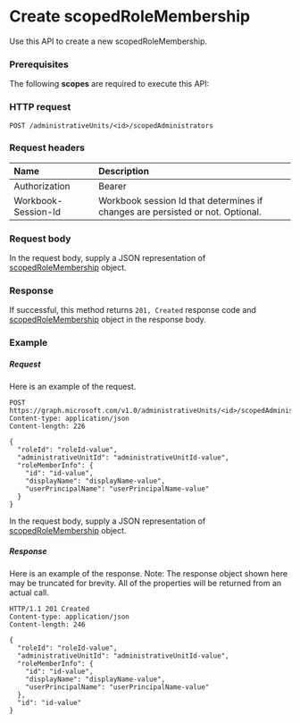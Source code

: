 # Create scopedRoleMembership

Use this API to create a new scopedRoleMembership.
### Prerequisites
The following **scopes** are required to execute this API: 
### HTTP request
<!-- { "blockType": "ignored" } -->
```http
POST /administrativeUnits/<id>/scopedAdministrators

```
### Request headers
| Name       | Description|
|:---------------|:----------|
| Authorization  | Bearer <code>|
| Workbook-Session-Id  | Workbook session Id that determines if changes are persisted or not. Optional.|

### Request body
In the request body, supply a JSON representation of [scopedRoleMembership](../resources/scopedrolemembership.md) object.


### Response
If successful, this method returns `201, Created` response code and [scopedRoleMembership](../resources/scopedrolemembership.md) object in the response body.

### Example
##### Request
Here is an example of the request.
<!-- {
  "blockType": "request",
  "name": "create_scopedrolemembership_from_administrativeunit"
}-->
```http
POST https://graph.microsoft.com/v1.0/administrativeUnits/<id>/scopedAdministrators
Content-type: application/json
Content-length: 226

{
  "roleId": "roleId-value",
  "administrativeUnitId": "administrativeUnitId-value",
  "roleMemberInfo": {
    "id": "id-value",
    "displayName": "displayName-value",
    "userPrincipalName": "userPrincipalName-value"
  }
}
```
In the request body, supply a JSON representation of [scopedRoleMembership](../resources/scopedrolemembership.md) object.
##### Response
Here is an example of the response. Note: The response object shown here may be truncated for brevity. All of the properties will be returned from an actual call.
<!-- {
  "blockType": "response",
  "truncated": true,
  "@odata.type": "microsoft.graph.scopedRoleMembership"
} -->
```http
HTTP/1.1 201 Created
Content-type: application/json
Content-length: 246

{
  "roleId": "roleId-value",
  "administrativeUnitId": "administrativeUnitId-value",
  "roleMemberInfo": {
    "id": "id-value",
    "displayName": "displayName-value",
    "userPrincipalName": "userPrincipalName-value"
  },
  "id": "id-value"
}
```

<!-- uuid: 8fcb5dbc-d5aa-4681-8e31-b001d5168d79
2015-10-25 14:57:30 UTC -->
<!-- {
  "type": "#page.annotation",
  "description": "Create scopedRoleMembership",
  "keywords": "",
  "section": "documentation",
  "tocPath": ""
}-->